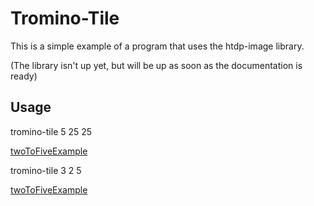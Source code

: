 # Tromino-Tile

This is a simple example of a program that uses the htdp-image library.

(The library isn't up yet, but will be up as soon as the documentation is ready)


## Usage

tromino-tile 5 25 25

[twoToFiveExample](https://raw.githubusercontent.com/trajafri/tromino-tile/master/examples/five-example.png)


tromino-tile 3 2 5

[twoToFiveExample](https://raw.githubusercontent.com/trajafri/tromino-tile/master/examples/three-example.png)
